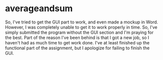 # averageandsum
So, I've tried to get the GUI part to work, and even made a mockup in Word.
However, I was completely unable to get it to work properly in time.
So, I've simply submitted the program without the GUI section and I'm praying for the best.
Part of the reason I've been behind is that I got a new job, so I haven't had as much time to get work done.
I've at least finished up the functional part of the assignment, but I apologize for failing to finish the GUI.
